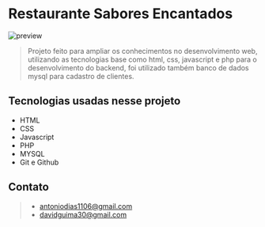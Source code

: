 # Restaurante Sabores Encantados
![preview](https://github.com/Tonybrh/restaurant-project/blob/main/images/projectImage.png?raw=true)

>Projeto feito para ampliar os conhecimentos no desenvolvimento web, utilizando as tecnologias base como html, css, javascript e php para o desenvolvimento do backend, foi utilizado também banco de dados mysql para cadastro de clientes.



## Tecnologias usadas nesse projeto
- HTML
- CSS
- Javascript
- PHP
- MYSQL
- Git e Github

## Contato
 
> - antoniodias1106@gmail.com
> - davidguima30@gmail.com
